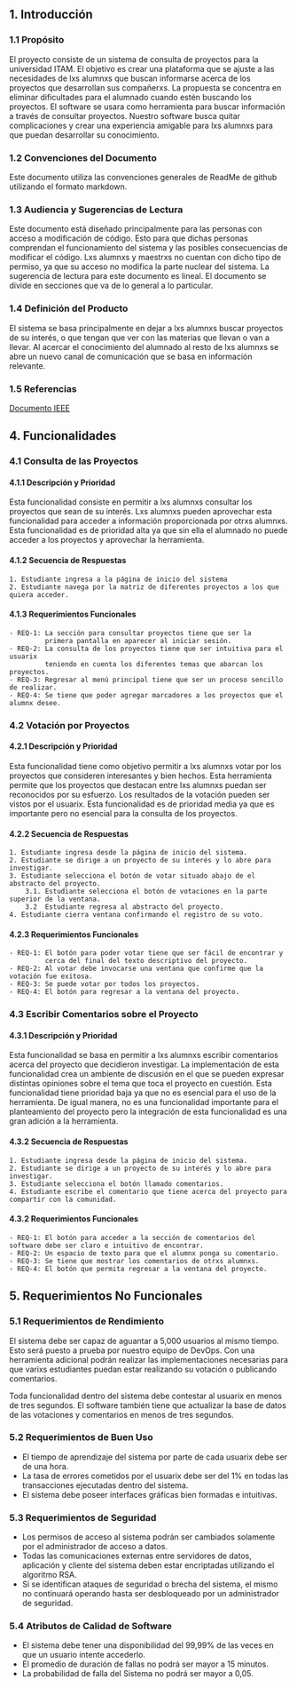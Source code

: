 ## 1. Introducción

### 1.1 Propósito

El proyecto consiste de un sistema de consulta de proyectos para la universidad ITAM. El objetivo es crear una plataforma que se ajuste a las necesidades de lxs alumnxs que buscan informarse acerca de los proyectos que desarrollan sus compañerxs. La propuesta se concentra en eliminar dificultades para el alumnado cuando estén buscando los proyectos. El software se usara como herramienta para buscar información a través de consultar proyectos. Nuestro software busca quitar complicaciones y crear una experiencia amigable para lxs alumnxs para que puedan desarrollar su conocimiento.

### 1.2 Convenciones del Documento

Este documento utiliza las convenciones generales de ReadMe de github utilizando el formato markdown.

### 1.3 Audiencia y Sugerencias de Lectura

Este documento está diseñado principalmente para las personas con acceso a modificación de código. Esto para que dichas personas comprendan el funcionamiento del sistema y las posibles consecuencias de modificar el código. Lxs alumnxs y maestrxs no cuentan con dicho tipo de permiso, ya que su acceso no modifica la parte nuclear del sistema. La sugerencia de lectura para este documento es lineal. El documento se divide en secciones que va de lo general a lo particular.

### 1.4 Definición del Producto

El sistema se basa principalmente en dejar a lxs alumnxs buscar proyectos de su interés, o que tengan que ver con las materias que llevan o van a llevar. Al acercar el conocimiento del alumnado al resto de lxs alumnxs se abre un nuevo canal de comunicación que se basa en información relevante.

### 1.5 Referencias

[Documento IEEE](https://github.com/Ingenieria-de-Software-2021-ITAM/LaChaviza-ProyectoFinal/blob/main/Plan%20de%20calidad.md)

## 4. Funcionalidades

### 4.1 Consulta de las Proyectos

#### 4.1.1 Descripción y Prioridad

Esta funcionalidad consiste en permitir a lxs alumnxs consultar los proyectos que sean de su interés. Lxs alumnxs pueden aprovechar esta funcionalidad para acceder a información proporcionada por otrxs alumnxs. Esta funcionalidad es de prioridad alta ya que sin ella el alumnado no puede acceder a los proyectos y aprovechar la herramienta.

#### 4.1.2 Secuencia de Respuestas

    1. Estudiante ingresa a la página de inicio del sistema
    2. Estudiante navega por la matriz de diferentes proyectos a los que quiera acceder.

#### 4.1.3 Requerimientos Funcionales

    - REQ-1: La sección para consultar proyectos tiene que ser la 
             primera pantalla en aparecer al iniciar sesión.
    - REQ-2: La consulta de los proyectos tiene que ser intuitiva para el usuarix 
             teniendo en cuenta los diferentes temas que abarcan los proyectos.
    - REQ-3: Regresar al menú principal tiene que ser un proceso sencillo de realizar.
    - REQ-4: Se tiene que poder agregar marcadores a los proyectos que el alumnx desee.

### 4.2 Votación por Proyectos

#### 4.2.1 Descripción y Prioridad

Esta funcionalidad tiene como objetivo permitir a lxs alumnxs votar por los proyectos que consideren interesantes y bien hechos. Esta herramienta permite que los proyectos que destacan entre lxs alumnxs puedan ser reconocidos por su esfuerzo. Los resultados de la votación pueden ser vistos por el usuarix. Esta funcionalidad es de prioridad media ya que es importante pero no esencial para la consulta de los proyectos.

#### 4.2.2 Secuencia de Respuestas

    1. Estudiante ingresa desde la página de inicio del sistema.
    2. Estudiante se dirige a un proyecto de su interés y lo abre para investigar.
    3. Estudiante selecciona el botón de votar situado abajo de el abstracto del proyecto.
        3.1. Estudiante selecciona el botón de votaciones en la parte superior de la ventana.
        3.2  Estudiante regresa al abstracto del proyecto.
    4. Estudiante cierra ventana confirmando el registro de su voto.

#### 4.2.3 Requerimientos Funcionales

    - REQ-1: El botón para poder votar tiene que ser fácil de encontrar y 
             cerca del final del texto descriptivo del proyecto.
    - REQ-2: Al votar debe invocarse una ventana que confirme que la votación fue exitosa.
    - REQ-3: Se puede votar por todos los proyectos.
    - REQ-4: El botón para regresar a la ventana del proyecto.
### 4.3 Escribir Comentarios sobre el Proyecto

#### 4.3.1 Descripción y Prioridad

Esta funcionalidad se basa en permitir a lxs alumnxs escribir comentarios acerca del proyecto que decidieron investigar. La implementación de esta funcionalidad crea un ambiente de discusión en el que se pueden expresar distintas opiniones sobre el tema que toca el proyecto en cuestión. Esta funcionalidad tiene prioridad baja ya que no es esencial para el uso de la herramienta. De igual manera, no es una funcionalidad importante para el planteamiento del proyecto pero la integración de esta funcionalidad es una gran adición a la herramienta.

#### 4.3.2 Secuencia de Respuestas

    1. Estudiante ingresa desde la página de inicio del sistema.
    2. Estudiante se dirige a un proyecto de su interés y lo abre para investigar.
    3. Estudiante selecciona el botón llamado comentarios.
    4. Estudiante escribe el comentario que tiene acerca del proyecto para compartir con la comunidad.

#### 4.3.2 Requerimientos Funcionales

    - REQ-1: El botón para acceder a la sección de comentarios del software debe ser claro e intuitivo de encontrar.
    - REQ-2: Un espacio de texto para que el alumnx ponga su comentario.
    - REQ-3: Se tiene que mostrar los comentarios de otrxs alumnxs.
    - REQ-4: El botón que permita regresar a la ventana del proyecto.
    
## 5. Requerimientos No Funcionales 

### 5.1 Requerimientos de Rendimiento

El sistema debe ser capaz de aguantar a 5,000 usuarios al mismo tiempo. Esto será puesto a prueba por nuestro equipo de DevOps. Con una herramienta adicional podrán realizar las implementaciones necesarias para que varixs estudiantes puedan estar realizando su votación o publicando comentarios.

Toda funcionalidad dentro del sistema debe contestar al usuarix en menos de tres segundos. El software también tiene que actualizar la base de datos de las votaciones y comentarios en menos de tres segundos.

### 5.2 Requerimientos de Buen Uso 

- El tiempo de aprendizaje del sistema por parte de cada usuarix debe ser de una hora.
- La tasa de errores cometidos por el usuarix debe ser del 1% en todas las transacciones ejecutadas dentro del sistema.
- El sistema debe poseer interfaces gráficas bien formadas e intuitivas.

### 5.3 Requerimientos de Seguridad

- Los permisos de acceso al sistema podrán ser cambiados solamente por el administrador de acceso a datos.
- Todas las comunicaciones externas entre servidores de datos, aplicación y cliente del sistema deben estar encriptadas utilizando el algoritmo RSA.
- Si se identifican ataques de seguridad o brecha del sistema, el mismo no continuará operando hasta ser desbloqueado por un administrador de seguridad.

### 5.4 Atributos de Calidad de Software

- El sistema debe tener una disponibilidad del 99,99% de las veces en que un usuario intente accederlo.
- El promedio de duración de fallas no podrá ser mayor a 15 minutos.
- La probabilidad de falla del Sistema no podrá ser mayor a 0,05.
